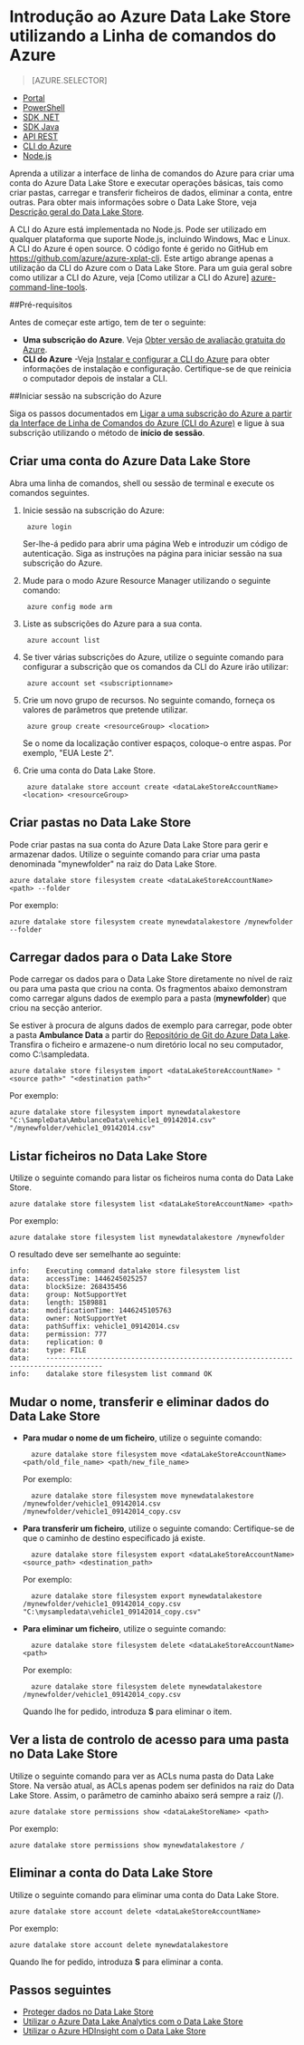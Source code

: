 <properties
   pageTitle="Introdução ao Data Lake Store utilizando a interface de linha de comandos entre plataformas | Microsoft Azure"
   description="Utilizar a linha de comandos entre plataformas para criar uma conta de Data Lake Store e executar operações básicas"
   services="data-lake-store"
   documentationCenter=""
   authors="nitinme"
   manager="jhubbard"
   editor="cgronlun"/>

<tags
   ms.service="data-lake-store"
   ms.devlang="na"
   ms.topic="get-started-article"
   ms.tgt_pltfrm="na"
   ms.workload="big-data"
   ms.date="09/13/2016"
   ms.author="nitinme"/>


# Introdução ao Azure Data Lake Store utilizando a Linha de comandos do Azure

> [AZURE.SELECTOR]
- [Portal](data-lake-store-get-started-portal.md)
- [PowerShell](data-lake-store-get-started-powershell.md)
- [SDK .NET](data-lake-store-get-started-net-sdk.md)
- [SDK Java](data-lake-store-get-started-java-sdk.md)
- [API REST](data-lake-store-get-started-rest-api.md)
- [CLI do Azure](data-lake-store-get-started-cli.md)
- [Node.js](data-lake-store-manage-use-nodejs.md)

Aprenda a utilizar a interface de linha de comandos do Azure para criar uma conta do Azure Data Lake Store e executar operações básicas, tais como criar pastas, carregar e transferir ficheiros de dados, eliminar a conta, entre outras. Para obter mais informações sobre o Data Lake Store, veja [Descrição geral do Data Lake Store](data-lake-store-overview.md).

A CLI do Azure está implementada no Node.js. Pode ser utilizado em qualquer plataforma que suporte Node.js, incluindo Windows, Mac e Linux. A CLI do Azure é open source. O código fonte é gerido no GitHub em <a href= "https://github.com/azure/azure-xplat-cli">https://github.com/azure/azure-xplat-cli</a>. Este artigo abrange apenas a utilização da CLI do Azure com o Data Lake Store. Para um guia geral sobre como utilizar a CLI do Azure, veja [Como utilizar a CLI do Azure] [azure-command-line-tools].


##Pré-requisitos

Antes de começar este artigo, tem de ter o seguinte:

- **Uma subscrição do Azure**. Veja [Obter versão de avaliação gratuita do Azure](https://azure.microsoft.com/pricing/free-trial/).
- **CLI do Azure** -Veja [Instalar e configurar a CLI do Azure](../xplat-cli-install.md) para obter informações de instalação e configuração. Certifique-se de que reinicia o computador depois de instalar a CLI.

##Iniciar sessão na subscrição do Azure

Siga os passos documentados em [Ligar a uma subscrição do Azure a partir da Interface de Linha de Comandos do Azure (CLI do Azure)](../xplat-cli-connect.md) e ligue à sua subscrição utilizando o método de __início de sessão__.


## Criar uma conta do Azure Data Lake Store

Abra uma linha de comandos, shell ou sessão de terminal e execute os comandos seguintes.

1. Inicie sessão na subscrição do Azure:

        azure login

    Ser-lhe-á pedido para abrir uma página Web e introduzir um código de autenticação. Siga as instruções na página para iniciar sessão na sua subscrição do Azure.

2. Mude para o modo Azure Resource Manager utilizando o seguinte comando:

        azure config mode arm


3. Liste as subscrições do Azure para a sua conta.

        azure account list


4. Se tiver várias subscrições do Azure, utilize o seguinte comando para configurar a subscrição que os comandos da CLI do Azure irão utilizar:

        azure account set <subscriptionname>

5. Crie um novo grupo de recursos. No seguinte comando, forneça os valores de parâmetros que pretende utilizar.

        azure group create <resourceGroup> <location>

    Se o nome da localização contiver espaços, coloque-o entre aspas. Por exemplo, "EUA Leste 2".

5. Crie uma conta do Data Lake Store.

        azure datalake store account create <dataLakeStoreAccountName> <location> <resourceGroup>

## Criar pastas no Data Lake Store

Pode criar pastas na sua conta do Azure Data Lake Store para gerir e armazenar dados. Utilize o seguinte comando para criar uma pasta denominada "mynewfolder" na raiz do Data Lake Store.

    azure datalake store filesystem create <dataLakeStoreAccountName> <path> --folder

Por exemplo:

    azure datalake store filesystem create mynewdatalakestore /mynewfolder --folder

## Carregar dados para o Data Lake Store

Pode carregar os dados para o Data Lake Store diretamente no nível de raiz ou para uma pasta que criou na conta. Os fragmentos abaixo demonstram como carregar alguns dados de exemplo para a pasta (**mynewfolder**) que criou na secção anterior.

Se estiver à procura de alguns dados de exemplo para carregar, pode obter a pasta **Ambulance Data** a partir do [Repositório de Git do Azure Data Lake](https://github.com/MicrosoftBigData/usql/tree/master/Examples/Samples/Data/AmbulanceData). Transfira o ficheiro e armazene-o num diretório local no seu computador, como C:\sampledata\.

    azure datalake store filesystem import <dataLakeStoreAccountName> "<source path>" "<destination path>"

Por exemplo:

    azure datalake store filesystem import mynewdatalakestore "C:\SampleData\AmbulanceData\vehicle1_09142014.csv" "/mynewfolder/vehicle1_09142014.csv"


## Listar ficheiros no Data Lake Store

Utilize o seguinte comando para listar os ficheiros numa conta do Data Lake Store.

    azure datalake store filesystem list <dataLakeStoreAccountName> <path>

Por exemplo:

    azure datalake store filesystem list mynewdatalakestore /mynewfolder

O resultado deve ser semelhante ao seguinte:

    info:    Executing command datalake store filesystem list
    data:    accessTime: 1446245025257
    data:    blockSize: 268435456
    data:    group: NotSupportYet
    data:    length: 1589881
    data:    modificationTime: 1446245105763
    data:    owner: NotSupportYet
    data:    pathSuffix: vehicle1_09142014.csv
    data:    permission: 777
    data:    replication: 0
    data:    type: FILE
    data:    ------------------------------------------------------------------------------------
    info:    datalake store filesystem list command OK

## Mudar o nome, transferir e eliminar dados do Data Lake Store

* **Para mudar o nome de um ficheiro**, utilize o seguinte comando:

        azure datalake store filesystem move <dataLakeStoreAccountName> <path/old_file_name> <path/new_file_name>

    Por exemplo:

        azure datalake store filesystem move mynewdatalakestore /mynewfolder/vehicle1_09142014.csv /mynewfolder/vehicle1_09142014_copy.csv

* **Para transferir um ficheiro**, utilize o seguinte comando: Certifique-se de que o caminho de destino especificado já existe.

        azure datalake store filesystem export <dataLakeStoreAccountName> <source_path> <destination_path>

    Por exemplo:

        azure datalake store filesystem export mynewdatalakestore /mynewfolder/vehicle1_09142014_copy.csv "C:\mysampledata\vehicle1_09142014_copy.csv"

* **Para eliminar um ficheiro**, utilize o seguinte comando:

        azure datalake store filesystem delete <dataLakeStoreAccountName> <path>

    Por exemplo:

        azure datalake store filesystem delete mynewdatalakestore /mynewfolder/vehicle1_09142014_copy.csv

    Quando lhe for pedido, introduza **S** para eliminar o item.

## Ver a lista de controlo de acesso para uma pasta no Data Lake Store

Utilize o seguinte comando para ver as ACLs numa pasta do Data Lake Store. Na versão atual, as ACLs apenas podem ser definidos na raiz do Data Lake Store. Assim, o parâmetro de caminho abaixo será sempre a raiz (/).

    azure datalake store permissions show <dataLakeStoreName> <path>

Por exemplo:

    azure datalake store permissions show mynewdatalakestore /


## Eliminar a conta do Data Lake Store

Utilize o seguinte comando para eliminar uma conta do Data Lake Store.

    azure datalake store account delete <dataLakeStoreAccountName>

Por exemplo:

    azure datalake store account delete mynewdatalakestore

Quando lhe for pedido, introduza **S** para eliminar a conta.


## Passos seguintes

- [Proteger dados no Data Lake Store](data-lake-store-secure-data.md)
- [Utilizar o Azure Data Lake Analytics com o Data Lake Store](../data-lake-analytics/data-lake-analytics-get-started-portal.md)
- [Utilizar o Azure HDInsight com o Data Lake Store](data-lake-store-hdinsight-hadoop-use-portal.md)


[azure-command-line-tools]: ../xplat-cli-install.md



<!--HONumber=Sep16_HO3-->


